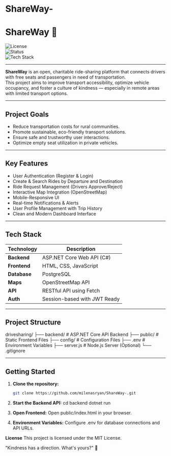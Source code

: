 # ShareWay-
# ShareWay 🚗 
![License](https://img.shields.io/badge/License-MIT-blue.svg)  
![Status](https://img.shields.io/badge/Status-Active-brightgreen.svg)  
![Tech Stack](https://img.shields.io/badge/Tech-ASP.NET_Core%20%7C%20PostgreSQL%20%7C%20JS-yellow.svg)

---

**ShareWay** is an open, charitable ride-sharing platform that connects drivers with free seats and passengers in need of transportation.  
This project aims to improve transport accessibility, optimize vehicle occupancy, and foster a culture of kindness — especially in remote areas with limited transport options.

---

##  Project Goals

-  Reduce transportation costs for rural communities.
-  Promote sustainable, eco-friendly transport solutions.
-  Ensure safe and trustworthy user interactions.
-  Optimize empty seat utilization in private vehicles.

---

##  Key Features

-  User Authentication (Register & Login)
-  Create & Search Rides by Departure and Destination
-  Ride Request Management (Drivers Approve/Reject)
-  Interactive Map Integration (OpenStreetMap)
-  Mobile-Responsive UI
-  Real-time Notifications & Alerts
-  User Profile Management with Trip History
-  Clean and Modern Dashboard Interface  

---

##  Tech Stack

| Technology   | Description          |
|--------------|----------------------|
| **Backend**  | ASP.NET Core Web API (C#) |
| **Frontend** | HTML, CSS, JavaScript |
| **Database** | PostgreSQL           |
| **Maps**     | OpenStreetMap API    |
| **API**      | RESTful API using Fetch |
| **Auth**     | Session-based with JWT Ready |

---

##  Project Structure

drivesharing/
├── backend/ # ASP.NET Core API Backend
├── public/ # Static Frontend Files
├── config/ # Configuration Files
├── .env # Environment Variables
├── server.js # Node.js Server (Optional)
└── .gitignore


---

##  Getting Started

1. **Clone the repository:**  
   ```bash
   git clone https://github.com/milenasryan/ShareWay-.git

2. **Start the Backend API:**
   cd backend
   dotnet run

3. **Open Frontend:**
   Open public/index.html in your browser.

4. **Environment Variables:**
   Configure .env for database connections and API URLs.

**License**
This project is licensed under the MIT License.

"Kindness has a direction. What's yours?" 🌟

